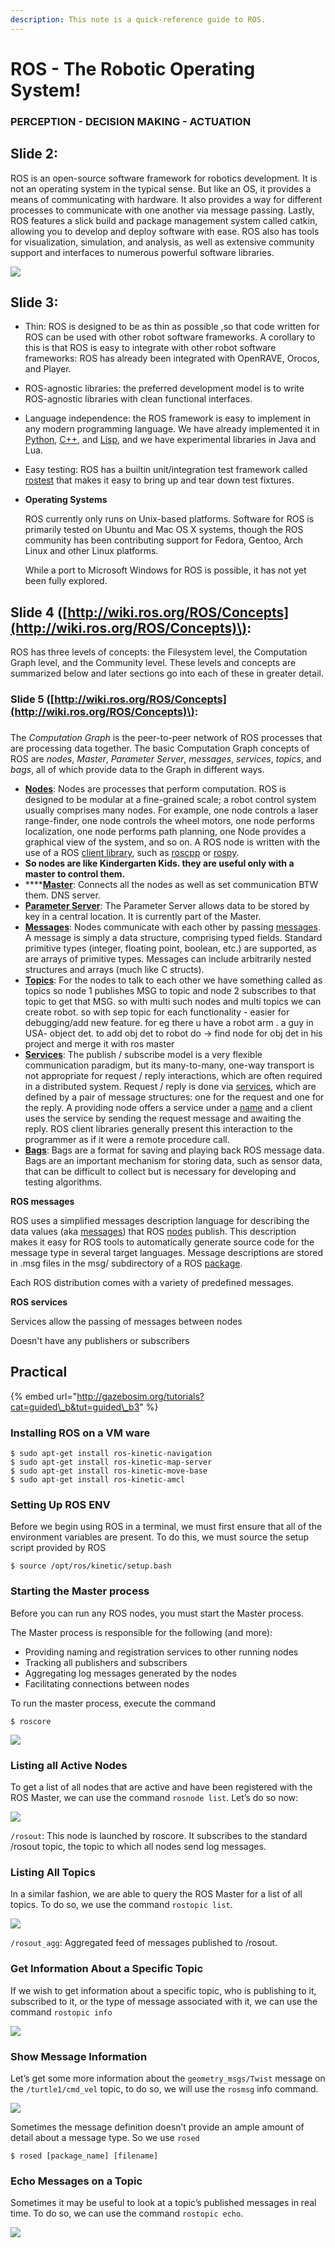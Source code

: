 ```yaml
---
description: This note is a quick-reference guide to ROS.
---
```


# ROS - The Robotic Operating System!

### PERCEPTION - DECISION MAKING - ACTUATION

## Slide 2:

ROS is an open-source software framework for robotics development. It is not an operating system in the typical sense. But like an OS, it provides a means of communicating with hardware. It also provides a way for different processes to communicate with one another via message passing. Lastly, ROS features a slick build and package management system called catkin, allowing you to develop and deploy software with ease. ROS also has tools for visualization, simulation, and analysis, as well as extensive community support and interfaces to numerous powerful software libraries.

![](../.gitbook/assets/capture.PNG)

## Slide 3:

* Thin: ROS is designed to be as thin as possible ,so that code written for ROS can be used with other robot software frameworks. A corollary to this is that ROS is easy to integrate with other robot software frameworks: ROS has already been integrated with OpenRAVE, Orocos, and Player.
* ROS-agnostic libraries: the preferred development model is to write ROS-agnostic libraries with clean functional interfaces.
* Language independence: the ROS framework is easy to implement in any modern programming language. We have already implemented it in [Python](http://wiki.ros.org/rospy), [C++](http://wiki.ros.org/roscpp), and [Lisp](http://wiki.ros.org/roslisp), and we have experimental libraries in Java and Lua.
* Easy testing: ROS has a builtin unit/integration test framework called [rostest](http://wiki.ros.org/rostest) that makes it easy to bring up and tear down test fixtures.
* **Operating Systems**

  ROS currently only runs on Unix-based platforms. Software for ROS is primarily tested on Ubuntu and Mac OS X systems, though the ROS community has been contributing support for Fedora, Gentoo, Arch Linux and other Linux platforms.

  While a port to Microsoft Windows for ROS is possible, it has not yet been fully explored.

## Slide 4 \([http://wiki.ros.org/ROS/Concepts](http://wiki.ros.org/ROS/Concepts)\):

ROS has three levels of concepts: the Filesystem level, the Computation Graph level, and the Community level. These levels and concepts are summarized below and later sections go into each of these in greater detail.

### Slide 5 \([http://wiki.ros.org/ROS/Concepts](http://wiki.ros.org/ROS/Concepts)\):

### 

The _Computation Graph_ is the peer-to-peer network of ROS processes that are processing data together. The basic Computation Graph concepts of ROS are _nodes_, _Master_, _Parameter Server_, _messages_, _services_, _topics_, and _bags_, all of which provide data to the Graph in different ways.

* [**Nodes**](http://wiki.ros.org/Nodes): Nodes are processes that perform computation. ROS is designed to be modular at a fine-grained scale; a robot control system usually comprises many nodes. For example, one node controls a laser range-finder, one node controls the wheel motors, one node performs localization, one node performs path planning, one Node provides a graphical view of the system, and so on. A ROS node is written with the use of a ROS [client library](http://wiki.ros.org/Client%20Libraries), such as [roscpp](http://wiki.ros.org/roscpp) or [rospy](http://wiki.ros.org/rospy).
* **So nodes are like Kindergarten Kids. they are useful only with a master to control them.** 
* \*\*\*\*[**Master**](http://wiki.ros.org/Master): Connects all the nodes as well as set communication BTW them. DNS server. 
* [**Parameter Server**](http://wiki.ros.org/Parameter%20Server): The Parameter Server allows data to be stored by key in a central location. It is currently part of the Master.
* [**Messages**](http://wiki.ros.org/Messages): Nodes communicate with each other by passing [messages](http://wiki.ros.org/Messages). A message is simply a data structure, comprising typed fields. Standard primitive types \(integer, floating point, boolean, etc.\) are supported, as are arrays of primitive types. Messages can include arbitrarily nested structures and arrays \(much like C structs\).
* [**Topics**](http://wiki.ros.org/Topics): For the nodes to talk to each other we have something called as topics so node 1 publishes MSG to topic and node 2 subscribes to that topic to get that MSG. so with multi such nodes and multi topics we can create robot. so with sep topic for each functionality - easier for debugging/add new feature. for eg there u have a robot arm . a guy in USA- object det. to add obj det to robot do -&gt; find node for obj det in his project and merge it with ros master
* [**Services**](http://wiki.ros.org/Services): The publish / subscribe model is a very flexible communication paradigm, but its many-to-many, one-way transport is not appropriate for request / reply interactions, which are often required in a distributed system. Request / reply is done via [services](http://wiki.ros.org/Services), which are defined by a pair of message structures: one for the request and one for the reply. A providing node offers a service under a [name](http://wiki.ros.org/Names) and a client uses the service by sending the request message and awaiting the reply. ROS client libraries generally present this interaction to the programmer as if it were a remote procedure call.
* [**Bags**](http://wiki.ros.org/Bags): Bags are a format for saving and playing back ROS message data. Bags are an important mechanism for storing data, such as sensor data, that can be difficult to collect but is necessary for developing and testing algorithms.

**ROS messages**

ROS uses a simplified messages description language for describing the data values \(aka [messages](http://wiki.ros.org/Messages)\) that ROS [nodes](http://wiki.ros.org/Nodes) publish. This description makes it easy for ROS tools to automatically generate source code for the message type in several target languages. Message descriptions are stored in .msg files in the msg/ subdirectory of a ROS [package](http://wiki.ros.org/Packages).

Each ROS distribution comes with a variety of predefined messages. 

**ROS services** 

Services allow the passing of messages between nodes

Doesn't have any publishers or subscribers

## Practical 

{% embed url="http://gazebosim.org/tutorials?cat=guided\_b&tut=guided\_b3" %}







### Installing ROS on a VM ware

```text
$ sudo apt-get install ros-kinetic-navigation
$ sudo apt-get install ros-kinetic-map-server
$ sudo apt-get install ros-kinetic-move-base
$ sudo apt-get install ros-kinetic-amcl
```

### 

### Setting Up ROS ENV

Before we begin using ROS in a terminal, we must first ensure that all of the environment variables are present. To do this, we must source the setup script provided by ROS

```text
$ source /opt/ros/kinetic/setup.bash
```

### Starting the Master process <a id="starting-the-master-process"></a>

Before you can run any ROS nodes, you must start the Master process.

The Master process is responsible for the following \(and more\):

* Providing naming and registration services to other running nodes
* Tracking all publishers and subscribers
* Aggregating log messages generated by the nodes
* Facilitating connections between nodes

To run the master process, execute the command

```text
$ roscore
```



![](https://video.udacity-data.com/topher/2018/November/5bdb79d8_roscore/roscore.png)

### Listing all Active Nodes <a id="listing-all-active-nodes"></a>

To get a list of all nodes that are active and have been registered with the ROS Master, we can use the command `rosnode list`. Let’s do so now:



![](https://video.udacity-data.com/topher/2018/November/5bdb7a42_rosnode-list/rosnode-list.png)

 `/rosout`: This node is launched by roscore. It subscribes to the standard /rosout topic, the topic to which all nodes send log messages.

### Listing All Topics <a id="listing-all-topics"></a>

In a similar fashion, we are able to query the ROS Master for a list of all topics. To do so, we use the command `rostopic list`.

![](https://video.udacity-data.com/topher/2018/November/5bdb7a76_rostopic-list/rostopic-list.png)

 `/rosout_agg`: Aggregated feed of messages published to /rosout.

### Get Information About a Specific Topic <a id="get-information-about-a-specific-topic"></a>

If we wish to get information about a specific topic, who is publishing to it, subscribed to it, or the type of message associated with it, we can use the command `rostopic info` 

![](https://video.udacity-data.com/topher/2018/November/5bdb7aa6_rostopic-info/rostopic-info.png)

### Show Message Information <a id="turtlesim-comms-show-message-information"></a>

Let’s get some more information about the `geometry_msgs/Twist` message on the `/turtle1/cmd_vel` topic, to do so, we will use the `rosmsg` info command.

![](https://video.udacity-data.com/topher/2018/November/5bdb7ac7_rosmsg-info/rosmsg-info.png)

Sometimes the message definition doesn’t provide an ample amount of detail about a message type. So we use `rosed`

```text
$ rosed [package_name] [filename]
```

### Echo Messages on a Topic <a id="turtlesim-comms-echo-messages-on-a-topic"></a>

Sometimes it may be useful to look at a topic’s published messages in real time. To do so, we can use the command `rostopic echo`.

![](https://video.udacity-data.com/topher/2018/November/5bdb7b25_echo-topic/echo-topic.png)

 

